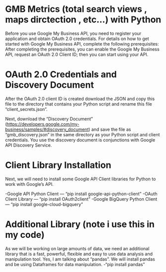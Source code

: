 #  GMB Metrics (total search views , maps dirctection , etc...) with Python

Before you use Google My Business API, you need to register your application and obtain OAuth 2.0 credentials. For details on how to get started with Google My Business API, complete the following prerequisites:
After completing the prerequisites, you can enable the Google My Business API, request an OAuth 2.0 Client ID; then you can start using your API.
# OAuth 2.0 Credentials and Discovery Document
After the OAuth 2.0 client ID is created download the JSON and copy this file to the directory that contains your Python script and rename this file “client_secrets.json”.

Next, download the “Discovery Document” (https://developers.google.com/my-business/samples/#discovery_document) and save the file as “gmb_discovery.json” in the same directory as your Python script and client credentials. You use the discovery document is conjunctions with Google API Discovery Service.
# Client Library Installation
Next, we will need to install some Google API Client libraries for Python to work with Google’s API.

-Google API Python Client — “pip install google-api-python-client”
-OAuth Client Library — “pip install OAuth2client”
-Google BigQuery Python Client — “pip install google-cloud-bigquery”


# Additional Library (note i use this in my code)
As we will be working on large amounts of data, we need an additional library that is a fast, powerful, flexible and easy to use data analysis and manipulation tool. Yes, I am talking about “pandas”. We will install pandas and be using Dataframes for data manipulation.
-“pip install pandas”
